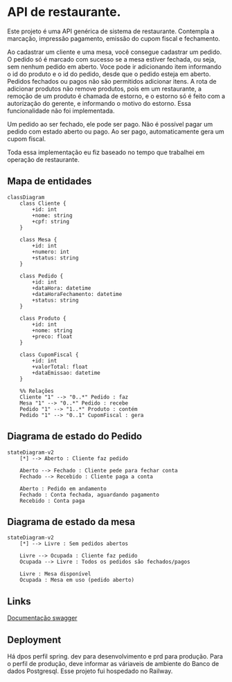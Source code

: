# API de restaurante.

Este projeto é uma API genérica de sistema de restaurante. Contempla a marcação, impressão pagamento, emissão do cupom fiscal e fechamento.

Ao cadastrar um cliente e uma mesa, você consegue cadastrar um pedido. O pedido só é marcado com sucesso se a mesa estiver fechada, ou seja, sem nenhum pedido em aberto. Voce pode ir adicionando item informando o id do produto e o id do pedido, desde que o pedido esteja em aberto. Pedidos fechados ou pagos não são permitidos adicionar itens. A rota de adicionar produtos não remove produtos, pois em um restaurante, a remoção de um produto é chamada de estorno, e o estorno só é feito com a autorização do gerente, e informando o motivo do estorno. Essa funcionalidade não foi implementada.

Um pedido ao ser fechado, ele pode ser pago. Não é possível pagar um pedido com estado aberto ou pago. Ao ser pago, automaticamente gera um cupom fiscal.

Toda essa implementação eu fiz baseado no tempo que trabalhei em operação de restaurante.

## Mapa de entidades

```mermaid
classDiagram
    class Cliente {
        +id: int
        +nome: string
        +cpf: string
    }

    class Mesa {
        +id: int
        +numero: int
        +status: string
    }

    class Pedido {
        +id: int
        +dataHora: datetime
        +dataHoraFechamento: datetime
        +status: string
    }

    class Produto {
        +id: int
        +nome: string
        +preco: float
    }

    class CupomFiscal {
        +id: int
        +valorTotal: float
        +dataEmissao: datetime
    }

    %% Relações
    Cliente "1" --> "0..*" Pedido : faz
    Mesa "1" --> "0..*" Pedido : recebe
    Pedido "1" --> "1..*" Produto : contém
    Pedido "1" --> "0..1" CupomFiscal : gera
```

## Diagrama de estado do Pedido

```mermaid
stateDiagram-v2
    [*] --> Aberto : Cliente faz pedido

    Aberto --> Fechado : Cliente pede para fechar conta
    Fechado --> Recebido : Cliente paga a conta

    Aberto : Pedido em andamento
    Fechado : Conta fechada, aguardando pagamento
    Recebido : Conta paga
```

## Diagrama de estado da mesa

```mermaid
stateDiagram-v2
    [*] --> Livre : Sem pedidos abertos

    Livre --> Ocupada : Cliente faz pedido
    Ocupada --> Livre : Todos os pedidos são fechados/pagos

    Livre : Mesa disponível
    Ocupada : Mesa em uso (pedido aberto)
```

## Links

[Documentação swagger](https://dioprojetoapijava-production.up.railway.app/swagger-ui/index.html)

## Deployment

Há dpos perfil spring. dev para desenvolvimento e prd para produção. Para o perfil de produção, deve informar as váriaveis de ambiente do Banco de dados Postgresql. Esse projeto fui hospedado no Railway.